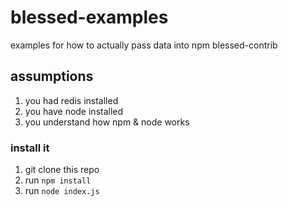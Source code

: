 # blessed-examples
examples for how to actually pass data into npm blessed-contrib

## assumptions

1. you had redis installed
2. you have node installed
3. you understand how npm & node works

### install it

1. git clone this repo
2. run `npm install`
3. run `node index.js`


